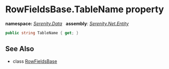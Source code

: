 # RowFieldsBase.TableName property
**namespace:** *[Serenity.Data](../../README.md#serenity.data-namespace)*   **assembly**: *[Serenity.Net.Entity](../../README.md)*

```csharp
public string TableName { get; }
```

## See Also

* class [RowFieldsBase](../RowFieldsBase.md)